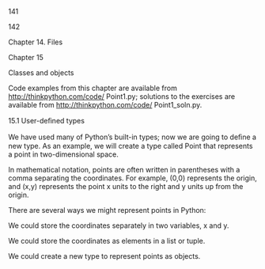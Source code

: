 141

142

Chapter 14. Files

Chapter 15

Classes and objects

Code examples from this chapter are available from http://thinkpython.com/code/ Point1.py; solutions to the exercises are available from http://thinkpython.com/code/ Point1_soln.py.

15.1 User-deﬁned types

We have used many of Python’s built-in types; now we are going to deﬁne a new type. As an example, we will create a type called Point that represents a point in two-dimensional space.

In mathematical notation, points are often written in parentheses with a comma separating the coordinates. For example, (0,0) represents the origin, and (x,y) represents the point x units to the right and y units up from the origin.

There are several ways we might represent points in Python:

We could store the coordinates separately in two variables, x and y.

We could store the coordinates as elements in a list or tuple.

We could create a new type to represent points as objects.